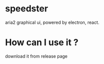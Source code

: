 # speedster

aria2 graphical ui, powered by electron, react.

# How can I use it ?

download it from release page
